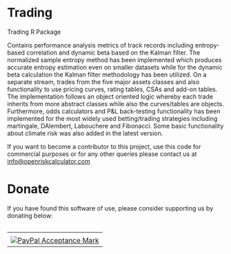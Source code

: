 # Trading
Trading R Package

Contains performance analysis metrics of track records including entropy-based correlation and dynamic beta based on the Kalman filter. The normalized sample entropy method has been implemented which produces accurate entropy estimation even on smaller datasets while for the dynamic beta calculation the Kalman filter methodology has been utilized. On a separate stream, trades from the five major assets classes and also functionality to use pricing curves, rating tables, CSAs and add-on tables. The implementation follows an object oriented logic whereby each trade inherits from more abstract classes while also the curves/tables are objects. Furthermore, odds calculators and P&L back-testing functionality has been implemented for the most widely used betting/trading strategies including martingale, DAlembert, Labouchere and Fibonacci. Some basic functionality about climate risk was also added in the latest version.

If you want to become a contributor to this project, use this code for commercial purposes or for any other queries please contact us at info@openriskcalculator.com 

# Donate 

If you have found this software of use, please consider supporting us by donating below:

<table border="0" cellpadding="10" cellspacing="0" align="left"><tr><td align="left"></td></tr><tr><td align="left"><a href="https://www.paypal.com/cgi-bin/webscr?cmd=_s-xclick&hosted_button_id=SRBWEQJYJ8QM4&source=url" title="Donate via Paypal" onclick="javascript:window.open('https://www.paypal.com/webapps/mpp/paypal-popup','WIPaypal','toolbar=no, location=no, directories=no, status=no, menubar=no, scrollbars=yes, resizable=yes, width=1060, height=700');"><img src="https://www.paypalobjects.com/webstatic/mktg/logo/AM_SbyPP_mc_vs_dc_ae.jpg" border="0" alt="PayPal Acceptance Mark"></a></td></tr></table>

